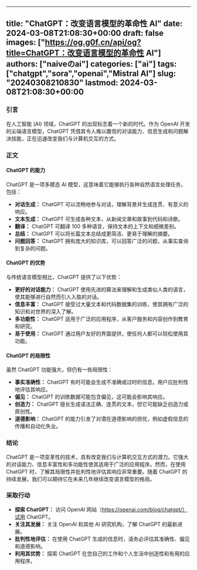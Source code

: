 
---
title: "ChatGPT：改变语言模型的革命性 AI"
date: 2024-03-08T21:08:30+00:00
draft: false
images: ["https://og.g0f.cn/api/og?title=ChatGPT：改变语言模型的革命性 AI"]
authors: ["naiveのai"]
categories: ["ai"]
tags: ["chatgpt","sora","openai","Mistral AI"]
slug: "20240308210830"
lastmod: 2024-03-08T21:08:30+00:00
---
### 引言

在人工智能 (AI) 领域，ChatGPT 的出现标志着一个新的时代。作为 OpenAI 开发的尖端语言模型，ChatGPT 凭借其令人难以置信的对话能力、信息生成和问题解决技能，正在迅速改变我们与计算机交互的方式。

### 正文

#### ChatGPT 的能力

ChatGPT 是一项多模态 AI 模型，这意味着它能够执行各种自然语言处理任务，包括：

- **对话生成：** ChatGPT 可以流畅地参与对话，理解背景并生成连贯、有意义的响应。
- **文本生成：** ChatGPT 可生成各种文本，从新闻文章和故事到代码和诗歌。
- **翻译：** ChatGPT 可翻译 100 多种语言，保持文本的上下文和细微差别。
- **总结：** ChatGPT 可以将长篇文本总结成更简洁、更易于理解的摘要。
- **问题回答：** ChatGPT 拥有庞大的知识库，可以回答广泛的问题，从事实查询到复杂的问题。

#### ChatGPT 的优势

与传统语言模型相比，ChatGPT 提供了以下优势：

- **更好的对话能力：** ChatGPT 使用先进的算法来理解和生成类似人类的语言，使其能够进行自然而引人入胜的对话。
- **信息丰富：** ChatGPT 接受过大量文本和代码数据集的训练，使其拥有广泛的知识和对世界的深入了解。
- **多功能性：** ChatGPT 适用于广泛的应用程序，从客户服务和内容创作到教育和研究。
- **易于使用：** ChatGPT 通过用户友好的界面提供，使任何人都可以轻松使用其功能。

#### ChatGPT 的局限性

虽然 ChatGPT 功能强大，但仍有一些局限性：

- **事实准确性：** ChatGPT 有时可能会生成不准确或过时的信息。用户应批判性地评估其响应。
- **偏见：** ChatGPT 的训练数据可能包含偏见，这可能会影响其响应。
- **创造力：** ChatGPT 擅长生成语法正确、连贯的文本，但它可能缺乏创造力或原创性。
- **道德影响：** ChatGPT 的能力引发了对潜在道德影响的担忧，例如虚假信息的传播和自动化失业。

### 结论

ChatGPT 是一项变革性的技术，具有改变我们与计算机交互方式的潜力。它强大的对话能力、信息丰富性和多功能性使其适用于广泛的应用程序。然而，在使用 ChatGPT 时，了解其局限性并批判性地评估其响应非常重要。随着 ChatGPT 的持续发展，我们可以期待它在未来几年继续改变语言模型的格局。

### 采取行动

* **探索 ChatGPT：** 访问 OpenAI 网站（https://openai.com/blog/chatgpt/）试用 ChatGPT。
* **关注其发展：** 关注 OpenAI 和其他 AI 研究机构，了解 ChatGPT 的最新进展。
* **批判性地评估：** 在使用 ChatGPT 生成的信息时，请务必评估其准确性、偏见和道德影响。
* **利用其优势：** 探索 ChatGPT 在您自己的工作和个人生活中创造性和有用的应用程序。